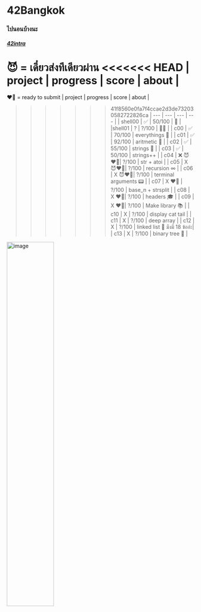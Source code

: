 # 42Bangkok
### ไปนอนบ้างนะ
##### [42intra](https://profile.intra.42.fr)
😈 = เดี๋ยวส่งทีเดียวผ่าน
<<<<<<< HEAD
| project | progress | score | about |
=======
❤️‍🔥 = ready to submit
| project | progress | score | about | 
>>>>>>> 41f8560e0fa7f4ccae2d3de732030582722826ca
| --- | --- | --- | --- |
| shell00 | ✅ | 50/100 | 🦀 |
|shell01 | ? | ?/100 | 🦀🦞 |
| c00 | ✅ | 70/100 | everythings 🥹 |
| c01 | ✅ | 92/100 | aritmetic 🔢 |
| c02 | ✅ | 55/100 | strings 🧵 |
| c03 | ✅ | 50/100 | strings++ |
| c04 | ❌ 😈❤️‍🔥| ?/100 | str + atoi |
| c05 | X  😈❤️‍🔥| ?/100 | recursion ∞ |
| c06 | X  😈❤️‍🔥| ?/100 | terminal arguments 📟 |
| c07 | X ❤️‍🔥 | ?/100 | base_n + strsplit |
| c08 | X ❤️‍🔥| ?/100 | headers 🎓 |
| c09 | X ❤️‍🔥| ?/100 | Make library 📚 |
| c10 | X | ?/100 | display cat tail |
| c11 | X | ?/100 | deep array |
| c12 | X | ?/100 | linked list 🔗 มึงมี 18 ข้ออ่ะ|
| c13 | X | ?/100 | binary tree 🌴 |

<img width="50%" alt="image" src="https://user-images.githubusercontent.com/61963667/197270663-aa1f8187-964a-4acb-b05d-98f98ae0d745.png">

